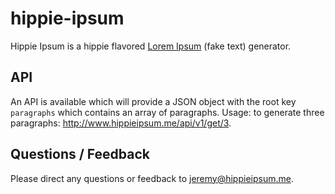 hippie-ipsum
============

Hippie Ipsum is a hippie flavored [Lorem Ipsum](http://en.wikipedia.org/wiki/Lorem_ipsum) (fake text) generator.

## API

An API is available which will provide a JSON object with the root key `paragraphs` which contains an array of
paragraphs. Usage: to generate three paragraphs: http://www.hippieipsum.me/api/v1/get/3.

## Questions / Feedback

Please direct any questions or feedback to jeremy@hippieipsum.me.
